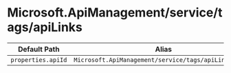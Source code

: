 # Microsoft.ApiManagement/service/tags/apiLinks

| Default Path | Alias |
|---|---|
| `properties.apiId` | `Microsoft.ApiManagement/service/tags/apiLinks/apiId` |

